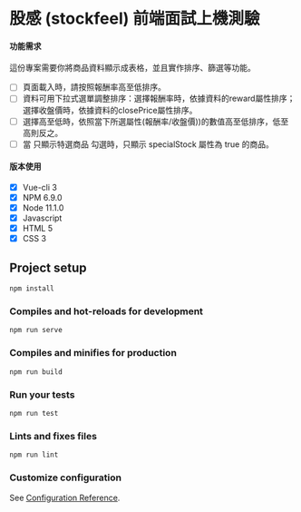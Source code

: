 # 股感 (stockfeel) 前端面試上機測驗
#### 功能需求
這份專案需要你將商品資料顯示成表格，並且實作排序、篩選等功能。

- [ ] 頁面載入時，請按照報酬率高至低排序。
- [ ] 資料可用下拉式選單調整排序：選擇報酬率時，依據資料的reward屬性排序；選擇收盤價時，依據資料的closePrice屬性排序。
- [ ] 選擇高至低時，依照當下所選屬性(報酬率/收盤價))的數值高至低排序，低至高則反之。
- [ ] 當 只顯示特選商品 勾選時，只顯示 specialStock 屬性為 true 的商品。

#### 版本使用
- [x] Vue-cli 3
- [x] NPM 6.9.0
- [x] Node 11.1.0
- [x] Javascript
- [x] HTML 5
- [x] CSS 3

## Project setup
```
npm install
```

### Compiles and hot-reloads for development
```
npm run serve
```

### Compiles and minifies for production
```
npm run build
```

### Run your tests
```
npm run test
```

### Lints and fixes files
```
npm run lint
```

### Customize configuration
See [Configuration Reference](https://cli.vuejs.org/config/).
